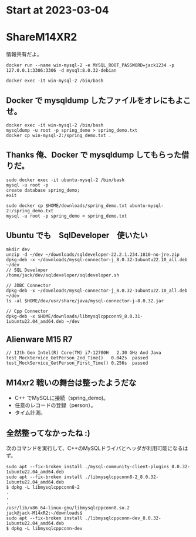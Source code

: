 # Start at 2023-03-04

# ShareM14XR2
情報共有だよ。

```
docker run --name win-mysql-2 -e MYSQL_ROOT_PASSWORD=jack1234 -p 127.0.0.1:3306:3306 -d mysql:8.0.32-debian
```
```
docker exec -it win-mysql-2 /bin/bash
```
## Docker で mysqldump したファイルをオレにもよこせ。
```
docker exec -it win-mysql-2 /bin/bash
mysqldump -u root -p spring_demo > spring_demo.txt
docker cp win-mysql-2:/spring_demo.txt .
```
## Thanks 俺、Docker で mysqldump してもらった借りだ。
```
sudo docker exec -it ubuntu-mysql-2 /bin/bash
mysql -u root -p
create database spring_demo;
exit

sudo docker cp $HOME/downloads/spring_demo.txt ubuntu-mysql-2:/spring_demo.txt
mysql -u root -p spring_demo < spring_demo.txt
```
## Ubuntu でも　SqlDeveloper　使いたい
```
mkdir dev
unzip -d ~/dev ~/downloads/sqldeveloper-22.2.1.234.1810-no-jre.zip
dpkg-deb -x ~/downloads/mysql-connector-j_8.0.32-1ubuntu22.10_all.deb ~/dev
// SQL Developer
/home/jack/dev/sqldeveloper/sqldeveloper.sh

// JDBC Connector
dpkg-deb -x ~/downloads/mysql-connector-j_8.0.32-1ubuntu22.10_all.deb ~/dev
ls -al $HOME/dev/usr/share/java/mysql-connector-j-8.0.32.jar

// Cpp Connector
dpkg-deb -x $HOME/downloads/libmysqlcppconn9_8.0.31-1ubuntu22.04_amd64.deb ~/dev
```
## Alienware M15 R7
```
// 12th Gen Intel(R) Core(TM) i7-12700H   2.30 GHz And Java
test_MockService_GetPerson_2nd_Time()	0.042s	passed
test_MockService_GetPerson_First_Time()	0.256s	passed
```

## M14xr2 戦いの舞台は整ったようだな
- C++ でMySQLに接続（spring_demo)。
- 任意のレコードの登録（person）。
- タイム計測。

## 全然整ってなかったね :)
次のコマンドを実行して、C++のMySQLドライバとヘッダが利用可能になるはず。
```
sudo apt --fix-broken install ./mysql-community-client-plugins_8.0.32-1ubuntu22.04_amd64.deb
sudo apt --fix-broken install ./libmysqlcppconn8-2_8.0.32-1ubuntu22.04_amd64.deb
$ dpkg -L libmysqlcppconn8-2
.
.
.
/usr/lib/x86_64-linux-gnu/libmysqlcppconn8.so.2
jack@jack-M14xR2:~/downloads$ 
sudo apt --fix-broken install ./libmysqlcppconn-dev_8.0.32-1ubuntu22.04_amd64.deb
$ dpkg -L libmysqlcppconn-dev
```
